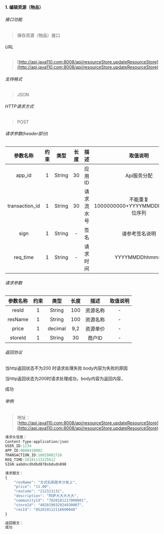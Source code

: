 

**1\. 编辑资源（物品）**
###### 接口功能
> 保存资源（物品）接口

###### URL
> [http://api.java110.com:8008/api/resourceStore.updateResourceStore](http://api.java110.com:8008/api/resourceStore.updateResourceStore)

###### 支持格式
> JSON

###### HTTP请求方式
> POST

###### 请求参数(header部分)
|参数名称|约束|类型|长度|描述|取值说明|
| :-: | :-: | :-: | :-: | :-: | :-:|
|app_id|1|String|30|应用ID|Api服务分配                      |
|transaction_id|1|String|30|请求流水号|不能重复 1000000000+YYYYMMDDhhmmss+6位序列 |
|sign|1|String|-|签名|请参考签名说明|
|req_time|1|String|-|请求时间|YYYYMMDDhhmmss|

###### 请求参数
|参数名称|约束|类型|长度|描述|取值说明|
| :-: | :-: | :-: | :-: | :-: | :-: |
|resId|1|String|100|资源名称|-|
|resName|1|String|100|资源名称|-|
|price|1|decimal|9,2|资源单价|-|
|storeId|1|String|30|商户ID|-|

###### 返回协议

当http返回状态不为200 时请求处理失败 body内容为失败的原因

当http返回状态为200时请求处理成功，body内容为返回内容，

成功


###### 举例
> 地址：[http://api.java110.com:8008/api/resourceStore.updateResourceStore](http://api.java110.com:8008/api/resourceStore.updateResourceStore)

``` javascript
请求头信息：
Content-Type:application/json
USER_ID:1234
APP_ID:8000418002
TRANSACTION_ID:10029082726
REQ_TIME:20181113225612
SIGN:aabdncdhdbd878sbdudn898

请求报文：
{
	"resName": "方式石帆胜丰沙发上",
	"price": "11.00",
	"resCode": "212313131",
	"description": "阿萨大大大大大",
	"communityId": "7020181217000001",
	"storeId": "402019032924930007",
	"resId": "852019112116690048"
}

返回报文：
成功

```
